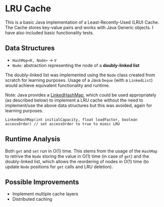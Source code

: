 # LRU Cache
This is a basic Java implementation of a Least-Recently-Used (LRU) Cache. The Cache stores key-value pairs and works with Java Generic objects. I have also included basic functionality tests.

## Data Structures
* `HashMap<K, Node>` -> `V`
* `Node`: abstraction representing the node of a **doubly-linked list**

The doubly-linked list was implemented using the `Node` class created from scratch for learning purposes. Usage of a Java `Deque` (with a `LinkedList`) would achieve equivalent functionality and runtime.

Note: Java provides a [LinkedHashMap](http://docs.oracle.com/javase/8/docs/api/java/util/LinkedHashMap.html), which could be used appropriately (as described below) to implement a LRU cache without the need to implement/use the above data structures but this was avoided, again for learning purposes.
```
LinkedHashMap(int initialCapacity, float loadFactor, boolean accessOrder) // set accessOrder to true to mimic LRU
```

## Runtime Analysis
Both `get` and `set` run in O(1) time. This stems from the usage of the `HashMap` to retrive the `Node` storing the value in O(1) time (in case of `get`) and the doubly-linked list, which allows the reordering of nodes in O(1) time (to update `Node` positions for `get` calls and LRU deletion).

## Possible Improvements

* Implement multiple cache layers
* Distributed caching
